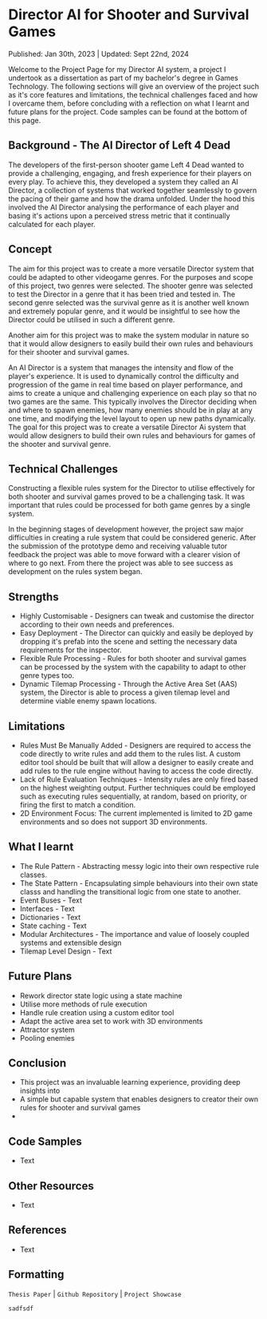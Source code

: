 
# Director AI for Shooter and Survival Games
Published: Jan 30th, 2023 | Updated: Sept 22nd, 2024

Welcome to the Project Page for my Director AI system, a project I undertook as a dissertation 
as part of my bachelor's degree in Games Technology. The following sections will give an 
overview of the project such as it's core features and limitations, the technical challenges
faced and how I overcame them, before concluding with a reflection on what I learnt and future 
plans for the project. Code samples can be found at the bottom of this page.

## Background - The AI Director of Left 4 Dead
The developers of the first-person shooter game Left 4 Dead wanted to provide a challenging, 
engaging, and fresh experience for their players on every play. To achieve this, they developed
a system they called an AI Director, a collection of systems that worked together seamlessly to 
govern the pacing of their game and how the drama unfolded. Under the hood this involved the AI
Director analysing the performance of each player and basing it's actions upon a perceived stress
metric that it continually calculated for each player. 

## Concept
The aim for this project was to create a more versatile Director system that could be adapted to other
videogame genres. For the purposes and scope of this project, two genres were selected. The shooter genre
was selected to test the Director in a genre that it has been tried and tested in. The second genre selected
was the survival genre as it is another well known and extremely popular genre, and it would be insightful
to see how the Director could be utilised in such a different genre.

Another aim for this project was to make the system modular in nature so that it would allow designers to 
easily build their own rules and behaviours for their shooter and survival games.



An AI Director is a system that manages the intensity and flow of the player's experience. It 
is used to dynamically control the difficulty and progression of the game in real time based on
player performance, and aims to create a unique and challenging experience on each play so that
no two games are the same. This typically involves the Director deciding when and where to spawn
enemies, how many enemies should be in play at any one time, and modifying the level layout to 
open up new paths dynamically. The goal for this project was to create a versatile Director Ai 
system that would allow designers to build their own rules and behaviours for games of the shooter 
and survival genre.

## Technical Challenges
Constructing a flexible rules system for the Director to utilise effectively for both shooter and survival 
games proved to be a challenging task. It was important that rules could be processed for both game genres 
by a single system.

In the beginning stages of development however, the project saw major difficulties in creating a rule system
that could be considered generic. After the submission of the prototype demo and receiving valuable tutor
feedback the project was able to move forward with a clearer vision of where to go next. From there the 
project was able to see success as development on the rules system began.

## Strengths
- Highly Customisable - Designers can tweak and customise the director according to their own needs and
 preferences.
- Easy Deployment - The Director can quickly and easily be deployed by dropping it's prefab into the scene
and setting the necessary data requirements for the inspector.
- Flexible Rule Processing - Rules for both shooter and survival games can be processed by the system with
the capability to adapt to other genre types too.
- Dynamic Tilemap Processing - Through the Active Area Set (AAS) system, the Director is able to process a
given tilemap level and determine viable enemy spawn locations.

## Limitations
- Rules Must Be Manually Added - Designers are required to access the code directly to write rules and add
them to the rules list. A custom editor tool should be built that will allow a designer to easily create
and add rules to the rule engine without having to access the code directly.
- Lack of Rule Evaluation Techniques - Intensity rules are only fired based on the highest weighting output.
Further techniques could be employed such as executing rules sequentially, at random, based on priority,
or firing the first to match a condition.
- 2D Environment Focus: The current implemented is limited to 2D game environments and so does not support
3D environments.

## What I learnt
- The Rule Pattern - Abstracting messy logic into their own respective rule classes.
- The State Pattern - Encapsulating simple behaviours into their own state classs and handling the
transitional logic from one state to another.
- Event Buses - Text
- Interfaces - Text
- Dictionaries - Text
- State caching - Text
- Modular Architectures - The importance and value of loosely coupled systems and extensible design
- Tilemap Level Design - Text

## Future Plans
- Rework director state logic using a state machine
- Utilise more methods of rule execution
- Handle rule creation using a custom editor tool
- Adapt the active area set to work with 3D environments
- Attractor system
- Pooling enemies 

## Conclusion
- This project was an invaluable learning experience, providing deep insights into
- A simple but capable system that enables designers to creator their own rules for shooter and survival games
- 

## Code Samples
- Text

## Other Resources
- Text

## References
- Text

## Formatting
``Thesis Paper`` | ``Github Repository`` | ``Project Showcase``

```Some Code
sadfsdf
```